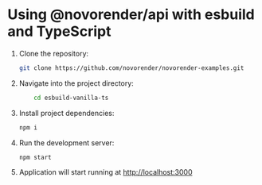 # Using @novorender/api with esbuild and TypeScript

1. Clone the repository:

    ```bash
    git clone https://github.com/novorender/novorender-examples.git
    ```

2. Navigate into the project directory:

    ```bash
        cd esbuild-vanilla-ts
    ```

3. Install project dependencies:

    ```bash
    npm i
    ```

4. Run the development server:

    ```bash
    npm start
    ```

5. Application will start running at <http://localhost:3000>
